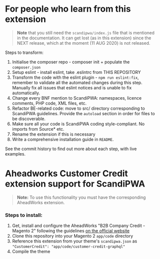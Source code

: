 # For people who learn from this extension

> **Note** that you still need the `scandipwa/index.js` file that is mentioned in the documentation. It can get lost (as in this extension) since the NEXT release, which at the moment (11 AUG 2020) is not released.

Steps to transform:
1. Initialise the composer repo - composer init + populate the `composer.json`
2. Setup eslint - install eslint, take .eslintrc from THIS REPOSITORY
3. Transform the code with the eslint plugin - `npm run eslint:fix`, remember to validate all the automated changes during this step. Manually fix all issues that eslint notices and is unable to fix automatically.
4. Change every BNF mention to ScandiPWA: namespaces, licence comments, PHP code, XML files, etc.
5. Refactor BE-related code: move to src/ directory corresponding to ScandiPWA guidelines. Provide the `autoload` section in order for files to be discoverable.
6. Make sure all your code is ScandiPWA coding style-compliant. No imports from Source* etc.
7. Rename the extension if this is necessary
8. Write a comprehensive installation guide in `README`.

See the commit history to find out more about each step, with live examples.

# Aheadworks Customer Credit extension support for ScandiPWA

> **Note:** To use this functionality you must have the corresponding AheadWorks extension.

### Steps to install:
1. Get, install and configure the AheadWorks "B2B Company Credit - Magento 2" following the guidelines [on the official website](https://aheadworks.atlassian.net/wiki/spaces/EUDOC/pages/1554677774/B2B+Company+Credit+-+Magento+2)
2. Clone this repository into your Magento 2 `app/code` directory
3. Reference this extension from your theme's `scandipwa.json` as `"CustomerCredit": "app/code/customer-credit-graphql"`
4. Compile the theme
